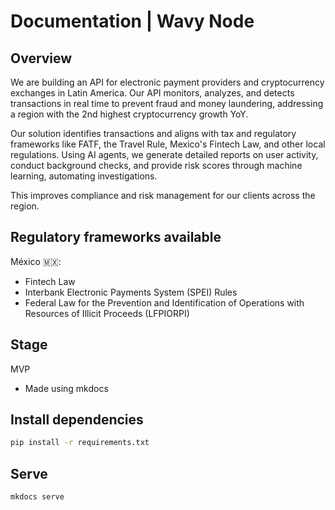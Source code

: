 # Documentation | Wavy Node
## Overview 
We are building an API for electronic payment providers and cryptocurrency exchanges in Latin America. Our API monitors, analyzes, and detects transactions in real time to prevent fraud and money laundering, addressing a region with the 2nd highest cryptocurrency growth YoY.

Our solution identifies transactions and aligns with tax and regulatory frameworks like FATF, the Travel Rule, Mexico's Fintech Law, and other local regulations. Using AI agents, we generate detailed reports on user activity, conduct background checks, and provide risk scores through machine learning, automating investigations. 

This improves compliance and risk management for our clients across the region.

## Regulatory frameworks available 
México 🇲🇽:
  - Fintech Law
  - Interbank Electronic Payments System (SPEI) Rules
  - Federal Law for the Prevention and Identification of Operations with Resources of Illicit Proceeds (LFPIORPI)

## Stage 
MVP 

- Made using mkdocs

## Install dependencies
```bash
pip install -r requirements.txt
```

## Serve
```bash
mkdocs serve
```
